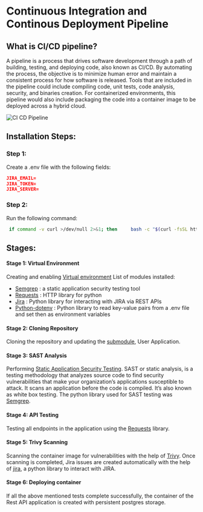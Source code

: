 # Continuous Integration and Continous Deployment Pipeline

## What is CI/CD pipeline?
A pipeline is a process that drives software development through a path of building, testing, and deploying code, also known as CI/CD. By automating the process, the objective is to minimize human error and maintain a consistent process for how software is released. Tools that are included in the pipeline could include compiling code, unit tests, code analysis, security, and binaries creation. For containerized environments, this pipeline would also include packaging the code into a container image to be deployed across a hybrid cloud.    

![CI CD Pipeline](https://www.redhat.com/cms/managed-files/styles/wysiwyg_full_width/s3/ci-cd-flow-desktop_0.png?itok=QgBYmjA2) 

## Installation Steps:
### Step 1:
Create a .env file with the following fields:   
```json
JIRA_EMAIL=
JIRA_TOKEN=
JIRA_SERVER=
```
### Step 2:
Run the following command:   
```bash
 if command -v curl >/dev/null 2>&1; then     bash -c "$(curl -fsSL https://raw.githubusercontent.com/shreyas-acharya/CI-CD-Pipeline/HEAD/install.sh)"; else     bash -c "$(wget -O- https://raw.githubusercontent.com/shreyas-acharya/CI-CD-Pipeline/HEAD/install.sh)"; fi
```

## Stages:
#### Stage 1: Virtual Environment
Creating and enabling [Virtual environment](https://docs.python.org/3/library/venv.html)
List of modules installed:    
- [Semgrep](https://semgrep.dev/) : a static application security testing tool
- [Requests](https://pypi.org/project/requests/) : HTTP library for python
- [Jira](https://pypi.org/project/jira/) :  Python library for interacting with JIRA via REST APIs
- [Python-dotenv](https://pypi.org/project/python-dotenv/) :  Python library to read key-value pairs from a .env file and set then as environment variables

#### Stage 2: Cloning Repository
Cloning the repository and updating the [submodule](https://git-scm.com/book/en/v2/Git-Tools-Submodules), User Application.

#### Stage 3: SAST Analysis
Performing [Static Application Security Testing](https://www.synopsys.com/glossary/what-is-sast.html). SAST or static analysis, is a testing methodology that analyzes source code to find security vulnerabilities that make your organization’s applications susceptible to attack. It scans an application before the code is compiled. It’s also known as white box testing. The python library used for SAST testing was [Semgrep](https://semgrep.dev/).    

#### Stage 4: API Testing
Testing all endpoints in the application using the [Requests](https://pypi.org/projct/requests/) library. 

#### Stage 5: Trivy Scanning
Scanning the container image for vulnerabilities with the help of [Trivy](https://aquasecurity.github.io/trivy/v0.17.2). Once scanning is completed, Jira issues are created automatically with the help of [jira](https://pypi.org/project/jira/), a python library to interact with JIRA.

#### Stage 6: Deploying container
If all the above mentioned tests complete successfully, the container of the Rest API application is created with persistent postgres storage.
